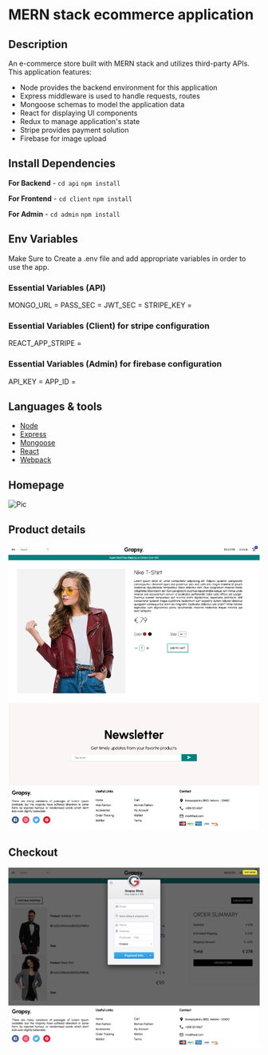 # MERN stack ecommerce application

## Description

An e-commerce store built with MERN stack and utilizes third-party APIs. This application features:

- Node provides the backend environment for this application
- Express middleware is used to handle requests, routes
- Mongoose schemas to model the application data
- React for displaying UI components
- Redux to manage application's state
- Stripe provides payment solution
- Firebase for image upload

## Install Dependencies

**For Backend** - `cd api` `npm install`

**For Frontend** - `cd client` `npm install`

**For Admin** - `cd admin` `npm install`

## Env Variables

Make Sure to Create a .env file and add appropriate variables in order to use the app.

### Essential Variables (API)

MONGO_URL =
PASS_SEC =
JWT_SEC =
STRIPE_KEY =

### Essential Variables (Client) for stripe configuration

REACT_APP_STRIPE =

### Essential Variables (Admin) for firebase configuration

API_KEY =
APP_ID =

## Languages & tools

- [Node](https://nodejs.org/en/)
- [Express](https://expressjs.com/)
- [Mongoose](https://mongoosejs.com/)
- [React](https://reactjs.org/)
- [Webpack](https://webpack.js.org/)

## Homepage

![Pic](https://raw.githubusercontent.com/healmasud/mern-stack-ecommerce/master/github-overview/homepage_full.png)

## Product details

![Pic](https://raw.githubusercontent.com/healmasud/mern-stack-ecommerce/master/github-overview/product_details.png)

## Checkout

![Pic](https://raw.githubusercontent.com/healmasud/mern-stack-ecommerce/master/github-overview/checkout.png)
